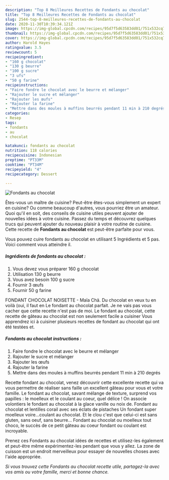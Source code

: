 ```yaml
---
description: "Top 8 Meilleures Recettes de Fondants au chocolat"
title: "Top 8 Meilleures Recettes de Fondants au chocolat"
slug: 2544-top-8-meilleures-recettes-de-fondants-au-chocolat
date: 2020-11-30T10:39:34.121Z
image: https://img-global.cpcdn.com/recipes/95d7f5d63583dd01/751x532cq70/fondants-au-chocolat-photo-principale-de-la-recette.jpg
thumbnail: https://img-global.cpcdn.com/recipes/95d7f5d63583dd01/751x532cq70/fondants-au-chocolat-photo-principale-de-la-recette.jpg
cover: https://img-global.cpcdn.com/recipes/95d7f5d63583dd01/751x532cq70/fondants-au-chocolat-photo-principale-de-la-recette.jpg
author: Harold Hayes
ratingvalue: 3.5
reviewcount: 5
recipeingredient:
- "160 g chocolat"
- "130 g beurre"
- "100 g sucre"
- "3 ufs"
- "50 g farine"
recipeinstructions:
- "Faire fondre le chocolat avec le beurre et mélanger"
- "Rajouter le sucre et mélanger"
- "Rajouter les œufs"
- "Rajouter la farine"
- "Mettre dans des moules à muffins beurrés pendant 11 min à 210 degrés"
categories:
- Resep
tags:
- fondants
- au
- chocolat

katakunci: fondants au chocolat 
nutrition: 118 calories
recipecuisine: Indonesian
preptime: "PT33M"
cooktime: "PT34M"
recipeyield: "4"
recipecategory: Dessert

---
```



![Fondants au chocolat](https://img-global.cpcdn.com/recipes/95d7f5d63583dd01/751x532cq70/fondants-au-chocolat-photo-principale-de-la-recette.jpg)

Êtes-vous un maître de cuisine? Peut-être êtes-vous simplement un expert en cuisine? Ou comme beaucoup d'autres, vous pourriez être un amateur. Quoi qu'il en soit, des conseils de cuisine utiles peuvent ajouter de nouvelles idées à votre cuisine. Passez du temps et découvrez quelques trucs qui peuvent ajouter du nouveau plaisir à votre routine de cuisine. Cette recette de <strong> Fondants au chocolat </strong> est peut-être parfaite pour vous.

<!--inarticleads1-->

Vous pouvez cuire fondants au chocolat en utilisant 5 Ingrédients et 5 pas. Voici comment vous atteindre il.

##### Ingrédients de fondants au chocolat :

1. Vous devez vous préparer 160 g chocolat
1. Utilisation 130 g beurre
1. Vous avez besoin 100 g sucre
1. Fournir 3 œufs
1. Fournir 50 g farine


FONDANT CHOCOLAT NOISETTE - Maïa Chä. Du chocolat en veux tu en voilà (oui, il faut en Le fondant au chocolat parfait. Je ne vais pas vous cacher que cette recette n&#39;est pas de moi. Le fondant au chocolat, cette recette de gâteau au chocolat est non seulement facile a cuisiner Vous apprendrez ici à cuisiner plusieurs recettes de fondant au chocolat qui ont été testées et. 

<!--inarticleads2-->

##### Fondants au chocolat instructions :

1. Faire fondre le chocolat avec le beurre et mélanger
1. Rajouter le sucre et mélanger
1. Rajouter les œufs
1. Rajouter la farine
1. Mettre dans des moules à muffins beurrés pendant 11 min à 210 degrés


Recette fondant au chocolat, venez découvrir cette excellente recette qui va vous permettre de réaliser sans faille un excellent gâteau pour vous et votre famille. Le fondant au chocolat, savant mélange de texture, surprend vos papilles : le moelleux et le coulant au coeur, quel délice ! On associe volontiers le fondant au chocolat à la glace vanille ou noix de. Fondant au chocolat et lentilles corail avec ses éclats de pistaches Un fondant super moelleux voire…coulant au chocolat. Et le clou c&#39;est que celui-ci est sans gluten, sans oeuf, sans beurre… Fondant au chocolat ou moelleux tout choco, le succès de ce petit gâteau au coeur fondant ou coulant est incroyable. 

<!--inarticleads1-->

<p>
Prenez ces Fondants au chocolat idées de recettes et utilisez-les également et peut-être même expérimentez-les pendant que vous y allez. La zone de cuisson est un endroit merveilleux pour essayer de nouvelles choses avec l'aide appropriée.
</p>

<p>
<i>Si vous trouvez cette Fondants au chocolat recette utile, partagez-la avec vos amis ou votre famille, merci et bonne chance.</i>
</p>
